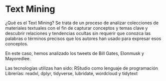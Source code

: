 # Text Mining
¿Qué es el Text Mining? Se trata de un proceso de analizar colecciones de materiales textuales con el fin de capturar conceptos y temas clave y descubrir relaciones y tendencias ocultas sin requerir que conozca las palabras o términos precisos que los autores han usado para expresar esos conceptos.

En este caso, hemos analizado los tweets de Bill Gates, Elonmusk y Mayoredlee. 

Las tecnologías utilizas han sido:
RStudio como lenguaje de programación 
Librerías: readxl, dplyr, tidyverse, lubridate, wordcloud y tidytext
